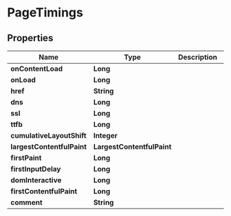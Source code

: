 

# PageTimings


## Properties

| Name | Type | Description | Notes |
|------------ | ------------- | ------------- | -------------|
|**onContentLoad** | **Long** |  |  |
|**onLoad** | **Long** |  |  |
|**href** | **String** |  |  [optional] |
|**dns** | **Long** |  |  [optional] |
|**ssl** | **Long** |  |  [optional] |
|**ttfb** | **Long** |  |  [optional] |
|**cumulativeLayoutShift** | **Integer** |  |  [optional] |
|**largestContentfulPaint** | **LargestContentfulPaint** |  |  [optional] |
|**firstPaint** | **Long** |  |  [optional] |
|**firstInputDelay** | **Long** |  |  [optional] |
|**domInteractive** | **Long** |  |  [optional] |
|**firstContentfulPaint** | **Long** |  |  [optional] |
|**comment** | **String** |  |  [optional] |



